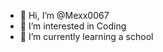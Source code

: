- 👋 Hi, I’m @Mexx0067
- 👀 I’m interested in Coding
- 🌱 I’m currently learning a school

<!---
Mexx0067/Mexx0067 is a ✨ special ✨ repository because its `README.md` (this file) appears on your GitHub profile.
You can click the Preview link to take a look at your changes.
--->
